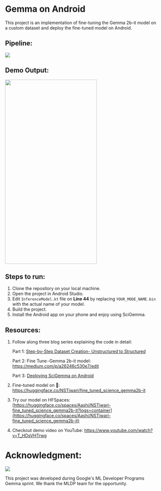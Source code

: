 # Gemma on Android
This project is an implementation of fine-tuning the Gemma 2b-it model on a custom dataset and deploy the fine-tuned model on Android.

## Pipeline:
<img src="https://github.com/NSTiwari/Gemma-on-Android/blob/main/SciGemma_Pipeline.gif"/>

## Demo Output:
<img src="https://github.com/NSTiwari/Gemma-on-Android/blob/main/SciGemma.gif" width="300" height="600"/>


## Steps to run:

1. Clone the repository on your local machine.
2. Open the project in Android Studio.
3. Edit ```InferenceModel.kt``` file on **Line 44** by replacing ```YOUR_MODE_NAME.bin``` with the actual name of your model.
4. Build the project.
5. Install the Android app on your phone and enjoy using SciGemma. 



## Resources:

1. Follow along three blog series explaining the code in detail:
   
   Part 1: [Step-by-Step Dataset Creation- Unstructured to Structured](https://aashi-dutt3.medium.com/part-1-step-by-step-dataset-creation-unstructured-to-structured-70abdc98abf0)

   Part 2: Fine Tune - Gemma 2b-it model: https://medium.com/p/a26246c530e7/edit

   Part 3: [Deploying SciGemma on Android](https://tiwarinitin1999.medium.com/part-3-deploy-gemma-on-android-5bac532c54b7)

3. Fine-tuned model on 🤗: https://huggingface.co/NSTiwari/fine_tuned_science_gemma2b-it

4. Try our model on HFSpaces: [https://huggingface.co/spaces/Aashi/NSTiwari-fine_tuned_science_gemma2b-it?logs=container](https://huggingface.co/spaces/Aashi/NSTiwari-fine_tuned_science_gemma2b-it)

5. Checkout demo video on YouTube: https://www.youtube.com/watch?v=T_HDsVHTrwg


# Acknowledgment:
<img src="https://github.com/NSTiwari/Gemma-on-Android/blob/main/google.png">

This project was developed during Google's ML Developer Programs Gemma sprint. We thank the MLDP team for the opportunity.


